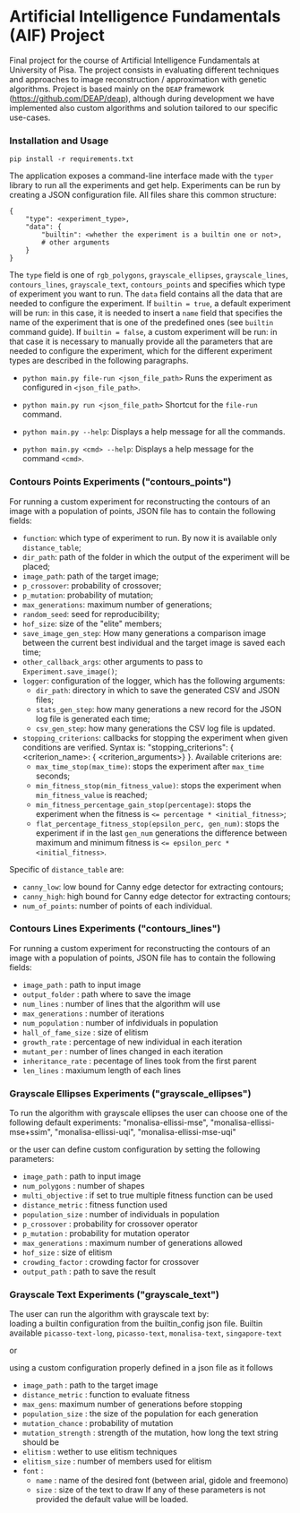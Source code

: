 # Artificial Intelligence Fundamentals (AIF) Project
Final project for the course of Artificial Intelligence Fundamentals at
University of Pisa. The project consists in evaluating different techniques
and approaches to image reconstruction / approximation with genetic algorithms.
Project is based mainly on the `DEAP` framework (https://github.com/DEAP/deap), although during development
we have implemented also custom algorithms and solution tailored to our specific
use-cases.


### Installation and Usage ###
`pip install -r requirements.txt`

The application exposes a command-line interface made with the `typer` library
to run all the experiments and get help. Experiments can be run by creating a JSON
configuration file. All files share this common structure:
```
{
    "type": <experiment_type>,
    "data": {
        "builtin": <whether the experiment is a builtin one or not>,
        # other arguments
    }
}
```
The `type` field is one of `rgb_polygons`, `grayscale_ellipses`, `grayscale_lines`,
`contours_lines`, `grayscale_text`, `contours_points` and specifies which type of
experiment you want to run. The `data` field contains all the data that are needed
to configure the experiment. If `builtin = true`, a default experiment will be run:
in this case, it is needed to insert a `name` field that specifies the name of the
experiment that is one of the predefined ones (see `builtin` command guide).
If `builtin = false`, a custom experiment will be run: in that case it is necessary
to manually provide all the parameters that are needed to configure the experiment,
which for the different experiment types are described in  the following paragraphs.

- `python main.py file-run <json_file_path>`
Runs the experiment as configured in `<json_file_path>`.

- `python main.py run <json_file_path>`
Shortcut for the `file-run` command.

- `python main.py --help`: Displays a help message for all the commands.

- `python main.py <cmd> --help`: Displays a help message for the command `<cmd>`.

### Contours Points Experiments ("contours_points") ###
For running a custom experiment for reconstructing the contours
of an image with a population of points, JSON file has to contain
the following fields:

- `function`: which type of experiment to run. By now it is available
only `distance_table`;
- `dir_path`: path of the folder in which the output of the experiment
will be placed;
- `image_path`: path of the target image;
- `p_crossover`: probability of crossover;
- `p_mutation`: probability of mutation;
- `max_generations`: maximum number of generations;
- `random_seed`: seed for reproducibility;
- `hof_size`: size of the "elite" members;
- `save_image_gen_step`: How many generations a comparison image between the
current best individual and the target image is saved each time;
- `other_callback_args`: other arguments to pass to `Experiment.save_image()`;
- `logger`: configuration of the logger, which has the following arguments:
  - `dir_path`: directory in which to save the generated CSV and JSON files;
  - `stats_gen_step`: how many generations a new record for the JSON log file
  is generated each time;
  - `csv_gen_step`: how many generations the CSV log file is updated.
- `stopping_criterions`: callbacks for stopping the experiment when given conditions
are verified. Syntax is: "stopping_criterions": { <criterion_name>: { <criterion_arguments>} }.
Available criterions are:
  - `max_time_stop(max_time)`: stops the experiment after `max_time` seconds;
  - `min_fitness_stop(min_fitness_value)`: stops the experiment when `min_fitness_value`
  is reached;
  - `min_fitness_percentage_gain_stop(percentage)`: stops the experiment when the fitness is
  `<= percentage * <initial_fitness>`;
  - `flat_percentage_fitness_stop(epsilon_perc, gen_num)`: stops the experiment if in
  the last `gen_num` generations the difference between maximum and minimum fitness is
  `<= epsilon_perc * <initial_fitness>`.

Specific of `distance_table` are:
- `canny_low`: low bound for Canny edge detector for extracting contours;
- `canny_high`: high bound for Canny edge detector for extracting contours;
- `num_of_points`: number of points of each individual.

### Contours Lines Experiments ("contours_lines") ###
For running a custom experiment for reconstructing the contours
of an image with a population of points, JSON file has to contain
the following fields:

- `image_path` : path to input image
- `output_folder` : path where to save the image
- `num_lines` : number of lines that the algorithm will use 
- `max_generations` : number of iterations 
- `num_population` : number of infdividuals in population 
- `hall_of_fame_size` : size of elitism
- `growth_rate` : percentage of new individual in each iteration
- `mutant_per` : number of lines changed in each iteration 
- `inheritance_rate` : pecentage of lines took from the first parent
- `len_lines` : maxiumum length of each lines


### Grayscale Ellipses Experiments ("grayscale_ellipses") ###
To run the algorithm with grayscale ellipses the user can choose one of the following default experiments: "monalisa-ellissi-mse", "monalisa-ellissi-mse+ssim", "monalisa-ellissi-uqi",  "monalisa-ellissi-mse-uqi"

or the user can define custom configuration by setting the following parameters:

- `image_path` : path to input image
- `num_polygons` : number of shapes 
- `multi_objective` : if set to true multiple fitness function can be used
- `distance_metric` : fitness function used 
- `population_size` : number of individuals in population 
- `p_crossover` : probability for crossover operator
- `p_mutation` : probability for mutation operator
- `max_generations` : maximum number of generations allowed
- `hof_size` : size of elitism
- `crowding_factor` : crowding factor for crossover
- `output_path` : path to save the result

### Grayscale Text Experiments ("grayscale_text") ###
The user can run the algorithm with grayscale text by:  
loading a builtin configuration from the builtin_config json file. Builtin available 
`picasso-text-long`, `picasso-text`, `monalisa-text`, `singapore-text`  

or  

using a custom configuration properly defined in a json file as it follows
- `image_path` : path to the target image
- `distance_metric` : function to evaluate fitness
- `max_gens`: maximum number of generations before stopping
- `population_size` : the size of the population for each generation
- `mutation_chance` : probability of mutation
- `mutation_strength` : strength of the mutation, how long the text string should be
- `elitism` : wether to use elitism techniques
- `elitism_size` : number of members used for elitism
- `font` : 
    - `name` : name of the desired font (between arial, gidole and freemono)
    -  `size` : size of the text to draw
If any of these parameters is not provided the default value will be loaded.
